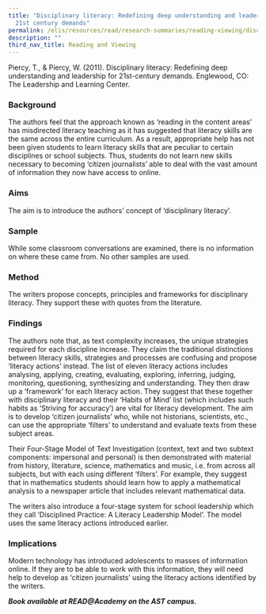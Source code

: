 ```yaml
---
title: "Disciplinary literacy: Redefining deep understanding and leadership for
  21st century demands"
permalink: /elis/resources/read/research-summaries/reading-viewing/disciplinary-literacy-21st-century-demands/
description: ""
third_nav_title: Reading and Viewing
---
```

Piercy, T., & Piercy, W. (2011). Disciplinary literacy: Redefining deep understanding and leadership for 21st-century demands. Englewood, CO: The Leadership and Learning Center.

### Background

The authors feel that the approach known as ‘reading in the content areas’ has misdirected literacy teaching as it has suggested that literacy skills are the same across the entire curriculum. As a result, appropriate help has not been given students to learn literacy skills that are peculiar to certain disciplines or school subjects. Thus, students do not learn new skills necessary to becoming ‘citizen journalists’ able to deal with the vast amount of information they now have access to online.

### Aims

The aim is to introduce the authors’ concept of ‘disciplinary literacy’.

### Sample

While some classroom conversations are examined, there is no information on where these came from. No other samples are used.

### Method

The writers propose concepts, principles and frameworks for disciplinary literacy. They support these with quotes from the literature.

### Findings

The authors note that, as text complexity increases, the unique strategies required for each discipline increase. They claim the traditional distinctions between literacy skills, strategies and processes are confusing and propose ‘literacy actions’ instead. The list of eleven literacy actions includes analysing, applying, creating, evaluating, exploring, inferring, judging, monitoring, questioning, synthesizing and understanding. They then draw up a ‘framework’ for each literacy action. They suggest that these together with disciplinary literacy and their ‘Habits of Mind’ list (which includes such habits as ‘Striving for accuracy’) are vital for literacy development. The aim is to develop ‘citizen journalists’ who, while not historians, scientists, etc., can use the appropriate ‘filters’ to understand and evaluate texts from these subject areas.

Their Four-Stage Model of Text Investigation (context, text and two subtext components: impersonal and personal) is then demonstrated with material from history, literature, science, mathematics and music, i.e. from across all subjects, but with each using different ‘filters’. For example, they suggest that in mathematics students should learn how to apply a mathematical analysis to a newspaper article that includes relevant mathematical data.

The writers also introduce a four-stage system for school leadership which they call ‘Disciplined Practice: A Literacy Leadership Model’. The model uses the same literacy actions introduced earlier.

### Implications

Modern technology has introduced adolescents to masses of information online. If they are to be able to work with this information, they will need help to develop as ‘citizen journalists’ using the literacy actions identified by the writers.

**_Book available at READ@Academy on the AST campus._**